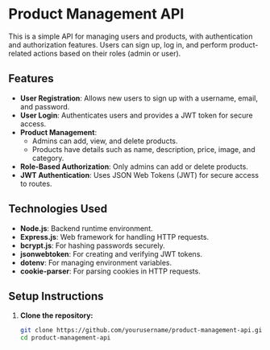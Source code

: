 # Product Management API

This is a simple API for managing users and products, with authentication and authorization features. Users can sign up, log in, and perform product-related actions based on their roles (admin or user).

## Features

- **User Registration**: Allows new users to sign up with a username, email, and password.
- **User Login**: Authenticates users and provides a JWT token for secure access.
- **Product Management**: 
  - Admins can add, view, and delete products.
  - Products have details such as name, description, price, image, and category.
- **Role-Based Authorization**: Only admins can add or delete products.
- **JWT Authentication**: Uses JSON Web Tokens (JWT) for secure access to routes.

## Technologies Used

- **Node.js**: Backend runtime environment.
- **Express.js**: Web framework for handling HTTP requests.
- **bcrypt.js**: For hashing passwords securely.
- **jsonwebtoken**: For creating and verifying JWT tokens.
- **dotenv**: For managing environment variables.
- **cookie-parser**: For parsing cookies in HTTP requests.

## Setup Instructions

1. **Clone the repository:**
   ```bash
   git clone https://github.com/yourusername/product-management-api.git
   cd product-management-api
